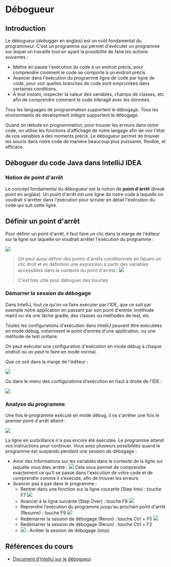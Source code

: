 # Débogueur

## Introduction

Le débogueur (*debugger* en anglais) est un outil fondamental du programmeur. C'est un programme qui permet d'exécuter un programme sur lequel on travaille tout en ayant la possibilité de faire les actions suivantes : 

- Mettre en pause l'exécution du code à un endroit précis, pour comprendre comment le code se comporte à un endroit précis.
- Avancer dans l'exécution du programme ligne de code par ligne de code, pour voir quelles branches de code sont empruntées dans certaines conditions.
- À tout instant, inspecter la valeur des variables, champs de classes, etc afin de comprendre comment le code interagit avec les données.

Tous les languages de programmation supportent le débogage. Tous les environments de development intégré supportent le débogage.

Quand on débute en programmation, pour trouver les erreurs dans notre code, on utilise les fonctions d'affichage de notre langage afin de voir l'état de nos variables à des moments précis. Le débogueur permet de trouver les soucis dans notre code de manière beaucoup plus puissante, flexible, et efficace.

## Déboguer du code Java dans IntelliJ IDEA

### Notion de point d'arrêt

Le concept fondamental du débogueur est la notion de **point d'arrêt** (*break point* en anglais). Un point d'arrêt est une ligne de notre code à laquelle on voudrait s'arrêter dans l'exécution pour scruter en détail l'exécution du code qui suit cette ligne.

## Définir un point d'arrêt

Pour définir un point d'arrêt, il faut faire un clic dans la marge de l'éditeur sur la ligne sur laquelle on voudrait arrêter l'exécution du programme : 

![](debug_line_breakpoint_dark.png)

> On peut aussi définir des points d'arrêts conditionnels en faisant un clic droit et en définition une expression à partir des variables accessibles dans le contexte du point d'arrêts :
> ![](condition_breakpoint.png)
> 
> C'est très utile pour déboguer des boucles

### Démarrer la session de débogage

Dans IntelliJ, tout ce qu'on va faire exécuter par l'IDE, que ce soit par exemple notre application en passant par son point d'entrée (méthode main) ou via une tâche gradle, des classes ou méthodes de test, etc.

Toutes les configurations d'exécution dans IntelliJ peuvent être exécutées en mode débug, notamment le point d'entrée d'une application, ou une méthode de test unitaire.

On peut exécuter une configuration d'exécution en mode débug à chaque endroit où on peut le faire en mode normal. 

Que ce soit dans la marge de l'éditeur : 

![](debug_gutter.png)

Ou dans le menu des configurations d'exécution en haut à droite de l'IDE : 

![](debug_run_config.jpg)

### Analyse du programme

Une fois le programme exécuté en mode débug, il va s'arrêter une fois le premier point d'arrêt atteint : 

![](debug_tutorial_tool_overview_dark.png)

La ligne en surbrillance n'a pas encore été exécutée. Le programme attend vos instructions pour continuer. Vous avez plusieurs possibilités quand le programme est suspendu pendant une session de débogage : 

- Avoir des informations sur les variables dans le contexte de la ligne sur laquelle vous êtes arrêté : 
![](debug_tutorial_analyzing_2_dark.png) Cela vous permet de comprendre exactement ce qu'il se passe dans l'exécution de votre code et de comprendre comme il s'exécute, afin de trouver les erreurs.
- Avancer pas à pas dans le programme :
  - Rentrer dans une fonction sur la ligne courante (Step Into) : touche <shortcut>F7</shortcut>
    ![](step_into.jpg)
  - Avancer à la ligne suivante (Step Over) : touche <shortcut>F8</shortcut>
    ![](step_over.jpg)
  - Reprendre l'exécution du programme jusqu'au prochain point d'arrêt (Resume) : touche <shortcut>F9</shortcut> 
    ![](resume.jpg)
  - Redémarrer la session de débogage (Rerun) : touche <shortcut>Ctrl + F5</shortcut>
  ![](restart.jpg)
  - Redémarrer la session de débogage (Rerun) : touche <shortcut>Ctrl + F2</shortcut>
  - ![](stop.jpg) : Arrêter la session de débogage (stop)

## Références du cours

- [Document d'IntelliJ sur le débogueur](https://www.jetbrains.com/help/idea/debugging-your-first-java-application.html#examining-code)